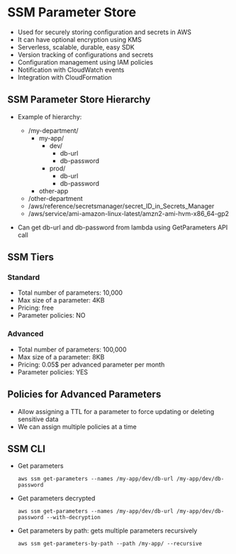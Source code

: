 # SSM Parameter Store

- Used for securely storing configuration and secrets in AWS
- It can have optional encryption using KMS
- Serverless, scalable, durable, easy SDK
- Version tracking of configurations and secrets
- Configuration management using IAM policies
- Notification with CloudWatch events
- Integration with CloudFormation

## SSM Parameter Store Hierarchy

- Example of hierarchy:

    - /my-department/
        - my-app/
            - dev/
                - db-url
                - db-password
            - prod/
                - db-url
                - db-password
        - other-app
    - /other-department
    - /aws/reference/secretsmanager/secret_ID_in_Secrets_Manager
    - /aws/service/ami-amazon-linux-latest/amzn2-ami-hvm-x86_64-gp2

- Can get db-url and db-password from lambda using GetParameters API call

## SSM Tiers

### Standard

- Total number of parameters: 10,000
- Max size of a parameter: 4KB
- Pricing: free
- Parameter policies: NO

### Advanced

- Total number of parameters: 100,000
- Max size of a parameter: 8KB
- Pricing: 0.05$ per advanced parameter per month
- Parameter policies: YES

## Policies for Advanced Parameters

- Allow assigning a TTL for a parameter to force updating or deleting sensitive data
- We can assign multiple policies at a time

## SSM CLI

- Get parameters
    ```
    aws ssm get-parameters --names /my-app/dev/db-url /my-app/dev/db-password
    ```

- Get parameters decrypted
    ```
    aws ssm get-parameters --names /my-app/dev/db-url /my-app/dev/db-password --with-decryption
    ```

- Get parameters by path: gets multiple parameters recursively
    ```
    aws ssm get-parameters-by-path --path /my-app/ --recursive
    ```

